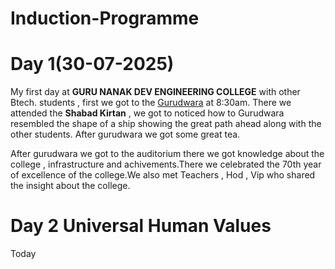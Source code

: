 # Induction-Programme

# Day 1(30-07-2025)

My first day at **GURU NANAK DEV ENGINEERING COLLEGE** with other Btech. students , first we got to the <ins>Gurudwara</ins> at 8:30am. There we attended the **Shabad Kirtan** , we got to noticed how to Gurudwara resembled the shape of a ship showing the great path ahead along with the other students. After gurudwara we got some great tea.

After gurudwara we got to the auditorium there we got knowledge about the college , infrastructure and achivements.There we celebrated the 70th year of excellence of the college.We also met Teachers , Hod , Vip who shared the insight about the college. 

# Day 2 Universal Human Values 

Today 

